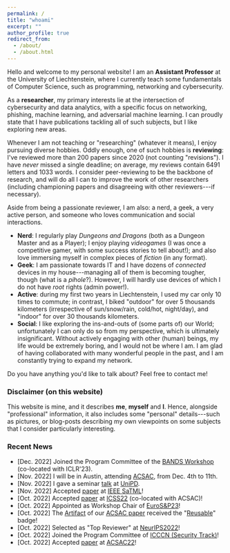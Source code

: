 ```yaml
---
permalink: /
title: "whoami"
excerpt: ""
author_profile: true
redirect_from: 
  - /about/
  - /about.html
---
```

Hello and welcome to my personal website! I am an **Assistant Professor** at the University of Liechtenstein, where I currently teach some fundamentals of Computer Science, such as programming, networking and cybersecurity. 

As a **researcher**, my primary interests lie at the intersection of cybersecurity and data analytics, with a specific focus on networking, phishing, machine learning, and adversarial machine learning. I can proudly state that I have publications tackling all of such subjects, but I like exploring new areas. 

Whenever I am not teaching or "researching" (whatever it means), I enjoy pursuing diverse hobbies. Oddly enough, one of such hobbies is **reviewing**: I've reviewed more than 200 papers since 2020 (not counting "revisions"). I have _never_ missed a single deadline; on average, my reviews contain 6491 letters and 1033 words. I consider peer-reviewing to be the backbone of research, and will do all I can to improve the work of other researchers (including championing papers and disagreeing with other reviewers---if necessary). 

Aside from being a passionate reviewer, I am also: a nerd, a geek, a very active person, and someone who loves communication and social interactions.
* **Nerd**: I regularly play _Dungeons and Dragons_ (both as a Dungeon Master and as a Player); I enjoy playing _videogames_ (I was once a competitive gamer, with some success stories to tell about!); and also love immersing myself in complex pieces of *fiction* (in any format).
* **Geek**: I am passionate towards IT and I have dozens of _connected_ devices in my house---managing all of them is becoming tougher, though (what is a _pihole_?). However, I will hardly use devices of which I do not have _root_ rights (admin power!). 
* **Active**: during my first two years in Liechtenstein, I used my car only 10 times to commute; in contrast, I biked "outdoor" for over 5 thousands kilometers (irrespective of sun/snow/rain, cold/hot, night/day), and "indoor" for over 30 thousands kilometers. 
* **Social**: I like exploring the ins-and-outs of (some parts of) our World; unfortunately I can only do so from my perspective, which is ultimately insignificant. Without actively engaging with other (human) beings, my life would be extremely boring, and I would not be where I am. I am glad of having collaborated with many wonderful people in the past, and I am constantly trying to expand my network.  

Do you have anything you'd like to talk about? Feel free to contact me!

### Disclaimer (on this website)

This website is mine, and it describes **me**, **myself** and **I**. Hence, alongside "professional" information, it also includes some "personal" details---such as pictures, or blog-posts describing my own viewpoints on some subjects that I consider particularly interesting.


### Recent News
* [Dec. 2022] <i class="fa fa-users"></i> Joined the Program Committee of the [BANDS Workshop](https://iclr23-bands.github.io/) (co-located with ICLR'23).
* [Nov. 2022] <i class="fa fa-plane"></i> I will be in Austin, attending [ACSAC](https://www.acsac.org/2022/), from Dec. 4th to 11th.
* [Nov. 2022] <i class="fa fa-comment-dots"></i> I gave a seminar [talk](/talks/unipd22) at [UniPD](https://en.didattica.unipd.it/off/2022/LM/SC/SC2598/000ZZ/SCQ1098227/N0).
* [Nov. 2022] <i class="fa fa-newspaper"></i> Accepted [paper](publications/satml23) at [IEEE SaTML](https://satml.org/accepted-papers/)!
* [Oct. 2022] <i class="fa fa-newspaper"></i> Accepted [paper](publications/icss22) at [ICSS22](https://www.acsac.org/2022/workshops/icss/ICSS2022-Agenda.pdf) (co-located with ACSAC)!
* [Oct. 2022] <i class="fa fa-sitemap"></i> Appointed as Workshop Chair of [EuroS&P23](https://www.ieee-security.org/TC/EuroSP2023/committee-organizing.html)!
* [Oct. 2022] <i class="fa fa-code"></i> The [Artifact](https://www.acsac.org/2022/program/artifacts/) of our [ACSAC paper](publications/acsac22) received the "[Reusable](https://www.acm.org/publications/policies/artifact-review-and-badging-current)" badge!
* [Oct. 2022] <i class="fa fa-edit"></i> Selected as "Top Reviewer" at [NeurIPS2022](https://neurips.cc/Conferences/2022/ProgramCommittee)!
* [Oct. 2022] <i class="fa fa-users"></i> Joined the Program Committee of [ICCCN (Security Track)](http://www.icccn.org/icccn23/committeesandtracks/technical-tracks/index.html)!
* [Oct. 2022] <i class="fa fa-newspaper"></i> Accepted [paper](publications/acsac22) at [ACSAC22](https://www.acsac.org/2022/program/papers/)!
